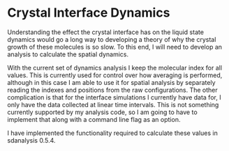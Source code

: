 Crystal Interface Dynamics
==========================

Understanding the effect the crystal interface has on the liquid state dynamics would go a long way
to developing a theory of why the crystal growth of these molecules is so slow. To this end, I will
need to develop an analysis to calculate the spatial dynamics.

With the current set of dynamics analysis I keep the molecular index for all values. This is
currently used for control over how averaging is performed, although in this case I am able to use
it for spatial analysis by separately reading the indexes and positions from the raw configurations.
The other complication is that for the interface simulations I currently have data for, I only have
the data collected at linear time intervals. This is not something currently supported by my
analysis code, so I am going to have to implement that along with a command line flag as an option.

I have implemented the functionality required to calculate these values in sdanalysis 0.5.4.
